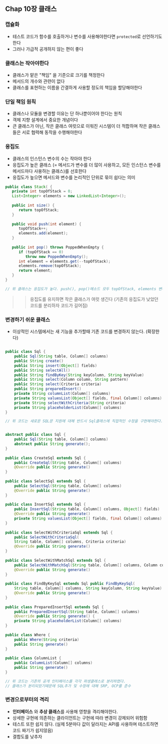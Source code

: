 ## Chap 10장 클래스


### 캡슐화

- 테스트 코드가 함수를 호출하거나 변수를 사용해야한다면 `protected`로 선언하기도 한다
- 그러나 가급적 공개하지 않는 편이 좋다

### 클래스는 작아야한다
- 클래스가 맡은 "책임" 을 기준으로 크기를 책정한다
- 메서드의 개수와 관련이 없다
- 클래스를 표현하는 이름을 간결하게 사용할 정도의 책임을 할당해야한다

### 단일 책임 원칙
- 클래스나 모듈을 변경할 이유는 단 하나뿐이어야 한다는 원칙
- 객체 지향 설계에서 중요한 개념이다
- 큰 클래스가 아닌, 작은 클래스 여럿으로 이워진 시스템이 더 적합하며 작은 클래스들은 서로 협력해 동작을 수행해야한다


### 응집도
- 클래스의 인스턴스 변수의 수는 작아야 한다
- 응집도가 높은 클래스 (= 메서드가 변수를 더 많이 사용하고, 모든 인스턴스 변수를 메서드마다 사용하는 클래스)를 선호한다
- 응집도가 높으면 메서드와 변수를 논리적인 단위로 묶이 쉽다는 의미

```Java
public class Stack( {
   private int topOfStack = 0;
   List<Integer> elements = new LinkedList<Integer>();
   
   public int size() {
      return topOfStack;
   }
   
   public void push(int element) {
      topOfStack++;
      elements.add(element);
   }
   
   public int pop() throws PoppedWhenEmpty {
      if (topOfStack == 0)
         throw new PoppedWhenEmpty();
      int element = elements.get(--topOfStack);
      elements.remove(topOfStack);
      return element;
   }
}

// 위 클래스는 응집도가 높다. push(), pop()메소드 모두 topOfStack, elements 변수를 사용하기 때문
```


>> 응집도를 유지하면 작은 클래스가 여럿 생긴다 (기존의 응집도가 낮았던 코드를 분리하자 코드가 길어짐)


### 변경하기 쉬운 클래스 
- 이상적인 시스템에서는 새 기능을 추가할때 기존 코드를 변경하지 않는다. (확장한다)


```Java

public class Sql {
    public Sql(String table, Column[] columns)
    public String create()
    public String insert(Object[] fields)
    public String selectAll()
    public String findByKey(String keyColumn, String keyValue)
    public String select(Column column, String pattern)
    public String select(Criteria criteria)
    public String preparedInsert()
    private String columnList(Column[] columns)
    private String valuesList(Object[] fields, final Column[] columns) 
    private String selectWithCriteria(String criteria)
    private String placeholderList(Column[] columns)
}

// 위 코드는 새로운 SQL문 지원에 대해 반드시 Sql클래스에 직접적인 수정을 구현해야한다. -> SRP(단일책임원칙)위반

```



```Java

abstract public class Sql {
    public Sql(String table, Column[] columns)
    abstract public String generate();
}
 
public class CreateSql extends Sql {
    public CreateSql(String table, Column[] columns)
    @Override public String generate()
}
 
public class SelectSql extends Sql {
    public SelectSql(String table, Column[] columns)
    @Override public String generate()
}
 
public class InsertSql extends Sql {
    public InsertSql(String table, Column[] columns, Object[] fields)
    @Override public String generate()
    private String valuesList(Object[] fields, final Column[] columns)
}
 
public class SelectWithCriteriaSql extends Sql {
    public SelectWithCriteriaSql(
    String table, Column[] columns, Criteria criteria)
    @Override public String generate()
}
 
public class SelectWithMatchSql extends Sql {
    public SelectWithMatchSql(String table, Column[] columns, Column column, String pattern)
    @Override public String generate()
}
 
public class FindByKeySql extends Sql public FindByKeySql(
    String table, Column[] columns, String keyColumn, String keyValue)
    @Override public String generate()
}
 
public class PreparedInsertSql extends Sql {
    public PreparedInsertSql(String table, Column[] columns)
    @Override public String generate() {
    private String placeholderList(Column[] columns)
}
 
public class Where {
    public Where(String criteria) 
    public String generate()
}
 
public class ColumnList {
    public ColumnList(Column[] columns) 
    public String generate()
}

// 위 코드는 기존의 공개 인터페이스를 각각 파생클래스로 분리하였다.
// 클래스가 분리되었기때문에 SQL추가 및 수정에 대해 SRP, OCP를 준수
```

### 변경으로부터의 격리
- **인터페이스** 와 **추상 클래스**를 사용해 영향을 격리해야한다.
- 상세한 규현에 의존하는 클라이언트는 구현에 따라 변경이 강제되어 위험함 
- 테스트 또한 쉽지 않다. (실제 5분마다 값이 달라지는 API를 사용하며 테스트하면 코드 짜기가 쉽지않음)
- 결합도를 낮추자



